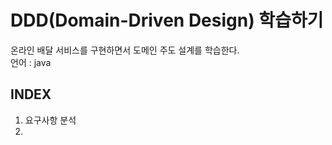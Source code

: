 # DDD(Domain-Driven Design) 학습하기

온라인 배달 서비스를 구현하면서 도메인 주도 설계를 학습한다.  
언어 : java  

## INDEX
1. 요구사항 분석  
2. 
